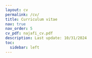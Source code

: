 ```yaml
---
layout: cv
permalink: /cv/
title: Curriculum vitae
nav: true
nav_order: 5
cv_pdf: najafi_cv.pdf
description: Last update: 10/31/2024
toc:
  sidebar: left
---
```

